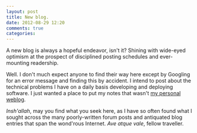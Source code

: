 ```yaml
---
layout: post
title: New blog.
date: 2012-08-29 12:20
comments: true
categories: 
---
```


A new blog is always a hopeful endeavor, isn't it? Shining with wide-eyed
optimism at the prospect of disciplined posting schedules and ever-mounting
readership.

Well. I don't much expect anyone to find their way here except by Googling for
an error message and finding this by accident. I intend to post about the
technical problems I have on a daily basis developing and deploying software. I
just wanted a place to put my notes that wasn't [my personal weblog](http://iconocla.st/).

_Insh'allah_, may you find what you seek here, as I have so often found what I
sought across the many poorly-written forum posts and antiquated blog entries
that span the wond'rous Internet. _Ave atque vale_, fellow traveller.

